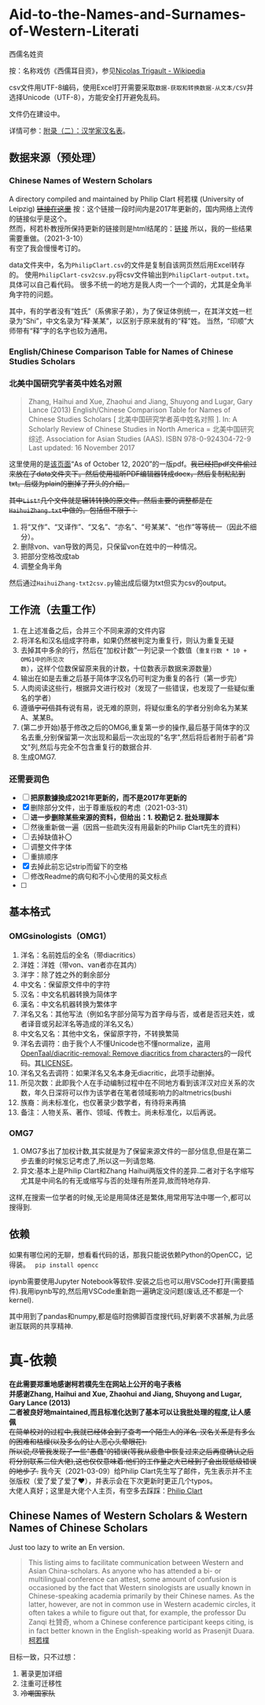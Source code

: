 # Aid-to-the-Names-and-Surnames-of-Western-Literati
西儒名姓资<br>

按：名称戏仿《西儒耳目资》，参见[Nicolas Trigault - Wikipedia](https://en.wikipedia.org/wiki/Nicolas_Trigault#Publications)

csv文件用UTF-8编码，使用Excel打开需要采取`数据-获取和转换数据-从文本/CSV`并选择Unicode（UTF-8），方能安全打开避免乱码。

文件仍在建设中。<br>

详情可参：[附录（二）：汉学家汉名表](https://mp.weixin.qq.com/s/K9qDpcOuWXKXCNDebQQP_Q)。

## 数据来源（预处理）

### Chinese Names of Western Scholars
A directory compiled and maintained by Philip Clart 柯若樸 (University of Leipzig)
~~[链接在这里](https://home.uni-leipzig.de/clartp/ChineseNamesWesternScholars.htm)~~
按：这个链接一段时间内是2017年更新的，国内网络上流传的链接似乎是这个。<br>
然而，柯若朴教授所保持更新的链接则是html结尾的：[链接](https://home.uni-leipzig.de/clartp/ChineseNamesWesternScholars.html)
所以，我的一些结果需要重做。（2021-3-10）<br>
有空了我会慢慢考订的。

data文件夹中，名为`PhilipClart.csv`的文件是复制自该网页然后用Excel转存的。
使用`PhilipClart-csv2csv.py`将csv文件输出到`PhilipClart-output.txt`。具体可以自己看代码。
很多不统一的地方是我人肉一个一个调的，尤其是全角半角字符的问题。

其中，有的学者没有“姓氏”（系佛家子弟），为了保证体例统一，在其洋文姓一栏录为“Shi”，中文名录为“释·某某”，以区别于原来就有的“释”姓。
当然，“印顺”大师带有“释”字的名字也较为通用。

### English/Chinese Comparison Table for Names of Chinese Studies Scholars
### 北美中国研究学者英中姓名对照
> Zhang, Haihui and Xue, Zhaohui and Jiang, Shuyong and Lugar, Gary Lance (2013) English/Chinese Comparison Table for Names of Chinese Studies Scholars [ 北美中国研究学者英中姓名对照 ]. In: A Scholarly Review of Chinese Studies in North America = 北美中国研究综述. Association for Asian Studies (AAS). ISBN 978-0-924304-72-9
Last updated: 16 November 2017

这里使用的是[该页面](http://d-scholarship.pitt.edu/17682/PDF)“As of October 12, 2020”的一版pdf。~~我已经把pdf文件偷过来放在了data文件夹下。然后使用福昕PDF编辑器转成docx，然后复制粘贴到txt。后缀为plain的删掉了开头的介绍。~~

~~其中`List*`几个文件就是辗转转换的原文件。然后主要的调整都是在`HaihuiZhang.txt`中做的。包括但不限于：~~
1. 将“又作”、“又译作”、“又名”、“亦名”、“号某某”、“也作”等等统一（因此不细分）。
2. 删除von、van导致的两见，只保留von在姓中的一种情况。
3. 把部分空格改成tab
4. 调整全角半角

然后通过`HaihuiZhang-txt2csv.py`输出成后缀为txt但实为csv的output。

## 工作流（去重工作）

1. 在上述准备之后，合并三个不同来源的文件内容
2. 将洋名和汉名组成字符串，如果仍然被判定为重复行，则认为重复无疑
3. 去掉其中多余的行，然后在“加权计数”一列记录一个数值（`重复行数 * 10 + OMG1中的所见次数`），这样个位数保留原来我的计数，十位数表示数据来源数量）
4. 输出在如是去重之后基于简体字汉名仍可判定为重复的各行（第一步完）
5. 人肉阅读这些行，根据异文进行校对（发现了一些错误，也发现了一些疑似重名的学者）
6. 遵循~~宁可信其有~~说有易，说无难的原则，将疑似重名的学者分别命名为某某A、某某B。
7. (第二步开始)基于修改之后的OMG6,重复第一步的操作,最后基于简体字的汉名去重,分别保留第一次出现和最后一次出现的"名字",然后将后者附于前者"异文"列,然后与完全不包含重复行的数据合并.
8. 生成OMG7.

### 还需要润色

- [ ] **把原數據換成2021年更新的，而不是2017年更新的**
- [x] 删除部分文件，出于尊重版权的考虑（2021-03-31）
- [ ] **进一步删除某些来源的资料，但给出：1. 校勘记 2. 批处理脚本**
- [ ] 然後重新做一遍（因爲一些疏失沒有用最新的Philip Clart先生的資料）
- [ ] 去掉缺值补〇
- [ ] 调整文件字体
- [ ] 重排顺序
- [x] 去掉此前忘记strip而留下的空格
- [ ] 修改Readme的病句和不小心使用的英文标点
- [ ] 

## 基本格式

### OMGsinologists（OMG1）

1. 洋名：名前姓后的全名（带diacritics）
2. 洋姓：洋姓（带von、van者亦在其内）
3. 洋字：除了姓之外的剩余部分
4. 中文名：保留原文件中的字符
5. 汉名：中文名机器转换为简体字
6. 漢名：中文名机器转换为繁体字
7. 洋名又名：其他写法（例如名字部分简写为首字母与否，或者是否冠夫姓，或者译音或另起洋名等造成的洋名又名）
8. 中文名又名：其他中文名，保留原字符，不转换繁简
9. 洋名去调符：由于我个人不懂Unicode也不懂normalize，盗用[OpenTaal/diacritic-removal: Remove diacritics from characters](https://github.com/OpenTaal/diacritic-removal)的一段代码。其[LICENSE](https://github.com/OpenTaal/diacritic-removal/blob/master/LICENSE)。
10. 洋名又名去调符：如果洋名又名本身无diacritic，此项手动删掉。
11. 所见次数：此即我个人在手动编制过程中在不同地方看到该洋汉对应关系的次数，年久日深将可以作为该学者在笔者领域影响力的altmetrics(bushi
12. 族裔：尚未标准化，也仅著录少数学者，有待将来再搞
13. 备注：人物关系、著作、领域、传教士。尚未标准化，以后再说。

### OMG7

1. OMG7多出了加权计数,其实就是为了保留来源文件的一部分信息,但是在第二步去重的时候忘记考虑了,所以这一列请忽略.
2. 异文:基本上是Philip Clart和Zhang Haihui两版文件的差异.二者对于名字缩写尤其是中间名的有无或缩写与否的处理有所差异,故而特地存异.

这样,在搜索一位学者的时候,无论是用简体还是繁体,用常用写法中哪一个,都可以搜得到.


## 依赖

如果有哪位闲的无聊，想看看代码的话，那我只能说依赖Python的OpenCC，记得装。
``` pip install opencc```

ipynb需要使用Jupyter Notebook等软件.安装之后也可以用VSCode打开(需要插件).我用ipynb写的,然后用VSCode重新跑一遍确定没问题(废话,还不都是一个kernel).

其中用到了pandas和numpy,都是临时抱佛脚百度搜代码,好剿袭不求甚解,为此感谢互联网的共享精神.

# 真-依赖

**在此需要郑重地感谢柯若樸先生在网站上公开的电子表格**<br>
**并感谢Zhang, Haihui and Xue, Zhaohui and Jiang, Shuyong and Lugar, Gary Lance (2013)**<br>
**二者被良好地maintained,而且标准化达到了基本可以让我批处理的程度,让人感佩**<br>
~~在简单校对的过程中,我就已经体会到了查考一个陌生人的洋名-汉名关系是有多么的困难和枯燥(以及多么的让人恶心头晕眼花).<br>
所以说,尽管我发现了一些"愚蠢"的错误(等我从疲惫中恢复过来之后再度确认之后将分别联系二位大佬),这也仅仅意味着:他们的工作量之大已经到了会出现低级错误的地步了.~~
我今天（2021-03-09）给Philip Clart先生写了邮件，先生表示并不主张版权（爱了爱了爱了❤），并表示会在下次更新时更正几个typos。<br>
大佬人真好；这里是大佬个人主页，有空多去踩踩：[Philip Clart](https://home.uni-leipzig.de/clartp/)

## Chinese Names of Western Scholars & Western Names of Chinese Scholars

Just too lazy to write an En version.

> This listing aims to facilitate communication between Western and Asian China-scholars. As anyone who has attended a bi- or multilingual conference can attest, some amount of confusion is occasioned by the fact that Western sinologists are usually known in Chinese-speaking academia primarily by their Chinese names. As the latter, however, are not in common use in Western academic circles, it often takes a while to figure out that, for example, the professor Du Zanqi 杜贊奇, whom a Chinese conference participant keeps citing, is in fact better known in the English-speaking world as Prasenjit Duara.<br>
> [柯若樸](https://home.uni-leipzig.de/clartp/ChineseNamesWesternScholars.htm)

目标一致，只不过想：
1. 著录更加详细
2. 注重可迁移性
3. ~~冷嘲国家队~~
